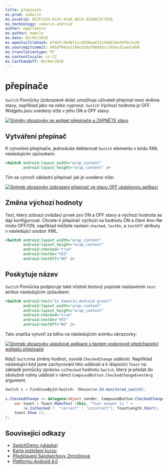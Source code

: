 ```yaml
---
title: přepínače
ms.prod: xamarin
ms.assetid: 6E1F3324-EC41-454A-AEC0-0208813C7E50
ms.technology: xamarin-android
author: mgmclemore
ms.author: mamcle
ms.date: 02/05/2018
ms.openlocfilehash: 0f4bfc3646f1ccd956ee8151468b3de20f6e1e2b
ms.sourcegitcommit: 945df041e2180cb20af08b83cc703ecd1aedc6b0
ms.translationtype: MT
ms.contentlocale: cs-CZ
ms.lasthandoff: 04/04/2018
---
```

# <a name="switch"></a>přepínače

`Switch` Pomůcky (zobrazené dole) umožňuje uživateli přepínat mezi dvěma stavy, například jako na nebo vypnout. `Switch` Výchozí hodnota je OFF. Widgetu jsou uvedeny níže v jeho ON a OFF stavy:

[![Snímky obrazovky se widget přepínače a ZAPNĚTE stavy](switch-images/16-switch-onoff.png)](switch-images/16-switch-onoff.png#lightbox)


## <a name="creating-a-switch"></a>Vytváření přepínač

K vytvoření přepínače, jednoduše deklarovat `Switch` elementu v kódu XML následujícím způsobem:

```xml
<Switch android:layout_width="wrap_content"
        android:layout_height="wrap_content" />
```

Tím se vytvoří základní přepínač jak je uvedeno níže:

[![Snímek obrazovky zobrazení přepínač ve stavu OFF ukázkovou aplikaci](switch-images/07-switch.png)](switch-images/07-switch.png#lightbox)


## <a name="changing-default-values"></a>Změna výchozí hodnoty

Text, který zobrazí ovládací prvek pro ON a OFF stavy a výchozí hodnota se dají konfigurovat. Chcete-li přepínač výchozí na hodnotu ON a čtení Ano-Ne místo OFF/ON, například můžete nastaví `checked`, `textOn`, a `textOff` atributy v následující soubor XML.

```xml
<Switch android:layout_width="wrap_content"
        android:layout_height="wrap_content"
        android:checked="true"
        android:textOn="YES"
        android:textOff="NO" />
```



## <a name="providing-a-title"></a>Poskytuje název

`Switch` Pomůcka podporuje také včetně textový popisek nastavením `text` atribut následujícím způsobem:

```xml
<Switch android:text="Is Xamarin.Android great?"
        android:layout_width="wrap_content"
        android:layout_height="wrap_content"
        android:checked="true"
        android:textOn="YES"
        android:textOff="NO" />
```

Tato značka vytvoří za běhu na následujícím snímku obrazovky:

[![Snímek obrazovky ukázkové aplikace s textem vodorovně předcházející widgetu přepínače](switch-images/08-switch.png)](switch-images/08-switch.png#lightbox)

Když `Switch`na změny hodnot, vyvolá `CheckedChange` událostí.
Například následující kód jsme zachycování této události a k dispozici `Toast` na základě pomůcky zprávou `isChecked` hodnotu `Switch`, který je předat do obslužné rutiny události v rámci `CompoundButton.CheckedChangeEventArg` argument.

```csharp
Switch s = FindViewById<Switch> (Resource.Id.monitored_switch);
           
s.CheckedChange += delegate(object sender, CompoundButton.CheckedChangeEventArgs e) {
    var toast = Toast.MakeText (this, "Your answer is " +
        (e.IsChecked ?  "correct" : "incorrect"), ToastLength.Short);
    toast.Show ();
};
```


## <a name="related-links"></a>Související odkazy

- [SwitchDemo (ukázka)](https://developer.xamarin.com/samples/monodroid/PlatformFeatures/ICS_Samples/SwitchDemo/)
- [Karta rozložení kurzu](~/android/user-interface/layouts/tab-layout/index.md)
- [Představení Sandwichovy Zmrzlinová](http://www.android.com/about/ice-cream-sandwich/)
- [Platformu Android 4.0](http://developer.android.com/sdk/android-4.0.html)
